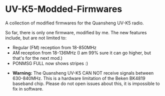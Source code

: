 # UV-K5-Modded-Firmwares
A collection of modified firmwares for the Quansheng UV-K5 radio.

So far, there is only one firmware, modified by me. The new features include, but are not limited to:
- Regular (FM) reception from 18-850MHz
- AM reception from 18-136MHz (I am 99% sure it can go higher, but that's for the next mod.)
- PONMSG FULL now shows stripes :)

* **Warning:** The Quansheng UV-K5 CAN NOT receive signals between 630-840MHz. This is a hardware limitation of the Beken BK4819 baseband chip. Please do not open issues about this, it is impossible to fix in software.

